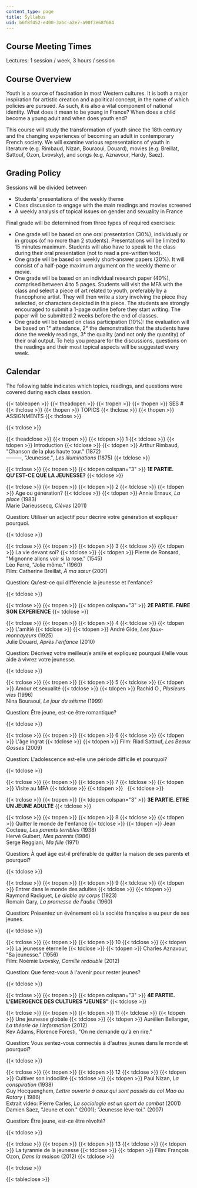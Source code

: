 ```yaml
---
content_type: page
title: Syllabus
uid: b6f8f452-e400-3abc-a2e7-a90f3e68f684
---
```


Course Meeting Times
--------------------

Lectures: 1 session / week, 3 hours / session

Course Overview
---------------

Youth is a source of fascination in most Western cultures. It is both a major inspiration for artistic creation and a political concept, in the name of which policies are pursued. As such, it is also a vital component of national identity. What does it mean to be young in France? When does a child become a young adult and when does youth end?

This course will study the transformation of youth since the 18th century and the changing experiences of becoming an adult in contemporary French society. We will examine various representations of youth in literature (e.g. Rimbaud, Nizan, Bouraoui, Douard), movies (e.g. Breillat, Sattouf, Ozon, Lvovsky), and songs (e.g. Aznavour, Hardy, Saez).

Grading Policy
--------------

Sessions will be divided between

*   Students' presentations of the weekly theme
*   Class discussion to engage with the main readings and movies screened
*   A weekly analysis of topical issues on gender and sexuality in France

Final grade will be determined from three types of required exercises:

*   One grade will be based on one oral presentation (30%), individually or in groups (of no more than 2 students). Presentations will be limited to 15 minutes maximum. Students will also have to speak to the class during their oral presentation (not to read a pre-written text).
*   One grade will be based on weekly short-answer papers (20%). It will consist of a half-page maximum argument on the weekly theme or movie.
*   One grade will be based on an individual research paper (40%), comprised between 4 to 5 pages. Students will visit the MFA with the class and select a piece of art related to youth, preferably by a francophone artist. They will then write a story involving the piece they selected, or characters depicted in this piece. The students are strongly encouraged to submit a 1-page outline before they start writing. The paper will be submitted 2 weeks before the end of classes.
*   One grade will be based on class participation (10%): the evaluation will be based on 1° attendance, 2° the demonstration that the students have done the weekly readings, 3° the quality (and not only the quantity) of their oral output. To help you prepare for the discussions, questions on the readings and their most topical aspects will be suggested every week.

Calendar
--------

The following table indicates which topics, readings, and questions were covered during each class session.

{{< tableopen >}}
{{< theadopen >}}
{{< tropen >}}
{{< thopen >}}
SES #
{{< thclose >}}
{{< thopen >}}
TOPICS
{{< thclose >}}
{{< thopen >}}
ASSIGNMENTS
{{< thclose >}}

{{< trclose >}}

{{< theadclose >}}
{{< tropen >}}
{{< tdopen >}}
1
{{< tdclose >}}
{{< tdopen >}}
Introduction
{{< tdclose >}}
{{< tdopen >}}
Arthur Rimbaud, "Chanson de la plus haute tour." (1872)  
———, "Jeunesse.", _Les illuminations_ (1875)
{{< tdclose >}}

{{< trclose >}}
{{< tropen >}}
{{< tdopen colspan="3" >}}
**1E PARTIE. QU'EST-CE QUE LA JEUNESSE?**
{{< tdclose >}}

{{< trclose >}}
{{< tropen >}}
{{< tdopen >}}
2
{{< tdclose >}}
{{< tdopen >}}
Age ou génération?
{{< tdclose >}}
{{< tdopen >}}
Annie Ernaux, _La place_ (1983)  
Marie Darieussecq, _Clèves_ (2011)

Question: Utiliser un adjectif pour décrire votre génération et expliquer pourquoi.


{{< tdclose >}}

{{< trclose >}}
{{< tropen >}}
{{< tdopen >}}
3
{{< tdclose >}}
{{< tdopen >}}
La vie devant soi?
{{< tdclose >}}
{{< tdopen >}}
Pierre de Ronsard, "Mignonne allons voir si la rose." (1545)  
Léo Ferré, "Jolie môme." (1960)  
Film: Catherine Breillat, _À ma sœur_ (2001)

Question: Qu'est-ce qui différencie la jeunesse et l'enfance?


{{< tdclose >}}

{{< trclose >}}
{{< tropen >}}
{{< tdopen colspan="3" >}}
**2E PARTIE. FAIRE SON EXPERIENCE**
{{< tdclose >}}

{{< trclose >}}
{{< tropen >}}
{{< tdopen >}}
4
{{< tdclose >}}
{{< tdopen >}}
L'amitié
{{< tdclose >}}
{{< tdopen >}}
André Gide, _Les faux-monnayeurs_ (1925)  
Julie Douard, _Après l'enfance_ (2010)

Question: Décrivez votre meilleur/e ami/e et expliquez pourquoi il/elle vous aide à vivrez votre jeunesse.


{{< tdclose >}}

{{< trclose >}}
{{< tropen >}}
{{< tdopen >}}
5
{{< tdclose >}}
{{< tdopen >}}
Amour et sexualité
{{< tdclose >}}
{{< tdopen >}}
Rachid O., _Plusieurs vies_ (1996)  
Nina Bouraoui, _Le jour du séisme_ (1999)

Question: Être jeune, est-ce être romantique?


{{< tdclose >}}

{{< trclose >}}
{{< tropen >}}
{{< tdopen >}}
6
{{< tdclose >}}
{{< tdopen >}}
L'âge ingrat
{{< tdclose >}}
{{< tdopen >}}
Film: Riad Sattouf, _Les Beaux Gosses_ (2009)

Question: L'adolescence est-elle une période difficile et pourquoi?


{{< tdclose >}}

{{< trclose >}}
{{< tropen >}}
{{< tdopen >}}
7
{{< tdclose >}}
{{< tdopen >}}
Visite au MFA
{{< tdclose >}}
{{< tdopen >}}
 
{{< tdclose >}}

{{< trclose >}}
{{< tropen >}}
{{< tdopen colspan="3" >}}
**3E PARTIE. ETRE UN JEUNE ADULTE**
{{< tdclose >}}

{{< trclose >}}
{{< tropen >}}
{{< tdopen >}}
8
{{< tdclose >}}
{{< tdopen >}}
Quitter le monde de l'enfance
{{< tdclose >}}
{{< tdopen >}}
Jean Cocteau, _Les parents terribles_ (1938)  
Hervé Guibert, _Mes parents_ (1986)  
Serge Reggiani, _Ma fille_ (1971)

Question: À quel âge est-il préférable de quitter la maison de ses parents et pourquoi?


{{< tdclose >}}

{{< trclose >}}
{{< tropen >}}
{{< tdopen >}}
9
{{< tdclose >}}
{{< tdopen >}}
Entrer dans le monde des adultes
{{< tdclose >}}
{{< tdopen >}}
Raymond Radiguet, _Le diable au corps_ (1923)  
Romain Gary, _La promesse de l'aube_ (1960)

Question: Présentez un événement où la société française a eu peur de ses jeunes.


{{< tdclose >}}

{{< trclose >}}
{{< tropen >}}
{{< tdopen >}}
10
{{< tdclose >}}
{{< tdopen >}}
La jeunesse éternelle
{{< tdclose >}}
{{< tdopen >}}
Charles Aznavour, "Sa jeunesse." (1956)  
Film: Noémie Lvovsky, _Camille redouble_ (2012)

Question: Que ferez-vous à l'avenir pour rester jeunes?


{{< tdclose >}}

{{< trclose >}}
{{< tropen >}}
{{< tdopen colspan="3" >}}
**4E PARTIE. L'EMERGENCE DES CULTURES "JEUNES"**
{{< tdclose >}}

{{< trclose >}}
{{< tropen >}}
{{< tdopen >}}
11
{{< tdclose >}}
{{< tdopen >}}
Une jeunesse globale
{{< tdclose >}}
{{< tdopen >}}
Aurélien Bellanger, _La théorie de l'information_ (2012)  
Kev Adams, Florence Foresti, "On ne demande qu'à en rire."

Question: Vous sentez-vous connectés à d'autres jeunes dans le monde et pourquoi?


{{< tdclose >}}

{{< trclose >}}
{{< tropen >}}
{{< tdopen >}}
12
{{< tdclose >}}
{{< tdopen >}}
Cultiver son indocilité
{{< tdclose >}}
{{< tdopen >}}
Paul Nizan, _La conspiration_ (1938)  
Guy Hocquenghem, _Lettre ouverte à ceux qui sont passés du col Mao au Rotary_ ( 1986)  
Extrait vidéo: Pierre Carles, _La sociologie est un sport de combat_ (2001)  
Damien Saez, "Jeune et con." (2001); "Jeunesse lève-toi." (2007)

Question: Être jeune, est-ce être révolté?


{{< tdclose >}}

{{< trclose >}}
{{< tropen >}}
{{< tdopen >}}
13
{{< tdclose >}}
{{< tdopen >}}
La tyrannie de la jeunesse
{{< tdclose >}}
{{< tdopen >}}
Film: François Ozon, _Dans la maison_ (2012)
{{< tdclose >}}

{{< trclose >}}

{{< tableclose >}}